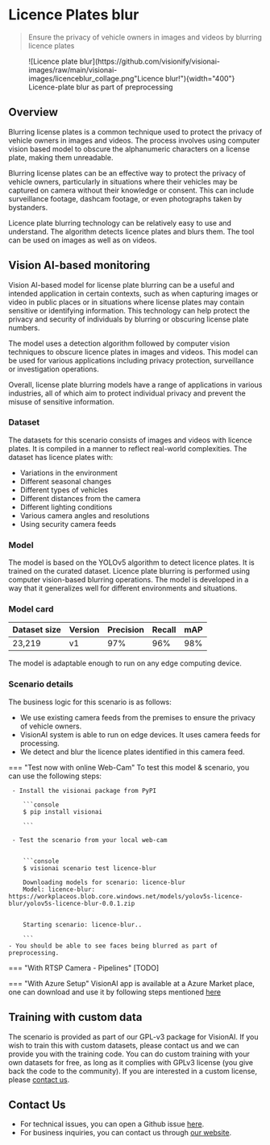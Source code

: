 # **Licence  Plates blur** 

> Ensure the privacy of vehicle owners in images and videos by blurring licence plates

<figure markdown>
  ![Licence plate blur](https://github.com/visionify/visionai-images/raw/main/visionai-images/licenceblur_collage.png"Licence blur!"){width="400"}
  <figcaption>Licence-plate blur as part of preprocessing</figcaption>
</figure>


## Overview

Blurring license plates is a common technique used to protect the privacy of vehicle owners in images and videos.
The process involves using computer vision based model to obscure the alphanumeric characters on a license plate, making them unreadable.

Blurring license plates can be an effective way to protect the privacy of vehicle owners, particularly in situations where their vehicles may be captured on camera without their knowledge or consent. This can include surveillance footage, dashcam footage, or even photographs taken by bystanders.

Licence plate blurring technology can be relatively easy to use and understand. The algorithm detects licence plates and blurs them. The tool can be used on images as well as on videos.

## Vision AI-based monitoring 

Vision AI-based model for license plate blurring can be a useful and intended application in certain contexts, such as when capturing images or video in public places or in situations where license plates may contain sensitive or identifying information. This technology can help protect the privacy and security of individuals by blurring or obscuring license plate numbers.

The model uses a detection algorithm followed by computer vision techniques to obscure licence plates in images and videos. This model can be used for various applications including privacy protection, surveillance or investigation operations.

Overall, license plate blurring models have a range of applications in various industries, all of which aim to protect individual privacy and prevent the misuse of sensitive information.

### Dataset 

The datasets for this scenario consists of images and videos with licence plates.
It is compiled in a manner to reflect real-world complexities.
The dataset has licence plates with:

- Variations in the environment
- Different seasonal changes
- Different types of vehicles
- Different distances from the camera
- Different lighting conditions
- Various camera angles and resolutions
- Using security camera feeds


### Model 

The model is based on the YOLOv5 algorithm to detect licence plates. It is trained on the curated dataset. Licence plate blurring is performed using computer vision-based blurring operations. The model is developed in a way that it generalizes well for different environments and situations.

### Model card

 <div class="table">
    <table class="fl-table">
        <thead>
        <tr><th>Dataset size</th>
            <th>Version</th>
            <th>Precision</th>
            <th>Recall</th>
            <th> mAP  </th>  
        </thead>
        <tbody>
        <tr>
            <td>23,219</td>
            <td>v1</td>
            <td>97% </td>
            <td>96% </td>
            <td>98% </td>
        </tr>
        </tbody>
    </table>
</div>



The model is adaptable enough to run on any edge computing device.

### Scenario details

The business logic for this scenario is as follows: 

- We use existing camera feeds from the premises to ensure the privacy of vehicle owners.
- VisionAI system is able to run on edge devices. It uses camera feeds for processing. 
- We detect and blur the licence plates identified in this camera feed.

=== "Test now with online Web-Cam"
     To test this model & scenario, you can use the following steps:

     - Install the visionai package from PyPI
     
        ```console
        $ pip install visionai
        
        ```
     
     - Test the scenario from your local web-cam
     

        ```console
        $ visionai scenario test licence-blur

        Downloading models for scenario: licence-blur
        Model: licence-blur: https://workplaceos.blob.core.windows.net/models/yolov5s-licence-blur/yolov5s-licence-blur-0.0.1.zip
        

        Starting scenario: licence-blur..

        ```
    - You should be able to see faces being blurred as part of preprocessing.

=== "With RTSP Camera - Pipelines"
     [TODO]
 
=== "With Azure Setup"
     VisionAI app is available at a Azure Market place, one can download and use it by following steps mentioned [here](../overview/azure-managed-app.md)



## Training with custom data

The scenario is provided as part of our GPL-v3 package for VisionAI. If you wish to train this with custom datasets, please contact us and we can provide you with the training code. You can do custom training with your own datasets for free, as long as it complies with GPLv3 license (you give back the code to the community). If you are interested in a custom license, please [contact us](../company/contact.md).

## Contact Us

- For technical issues, you can open a Github issue [here](https://github.com/visionify/visionai).
- For business inquiries, you can contact us through [our website](https://visionify.ai/contact).